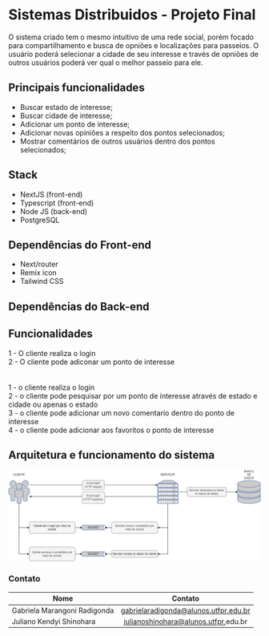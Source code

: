 # Sistemas Distribuidos - Projeto Final
O sistema criado tem o mesmo intuitivo de uma rede social, porém focado para compartilhamento e busca de opniões e localizações para passeios. O usuário poderá selecionar a cidade de seu interesse e través de opniões de outros usuários poderá ver qual o melhor passeio para ele.

## Principais funcionalidades
- Buscar estado de interesse;
- Buscar cidade de interesse;
- Adicionar um ponto de interesse;
- Adicionar novas opiniões a respeito dos pontos selecionados;
- Mostrar comentários de outros usuários dentro dos pontos selecionados;

## Stack
- NextJS (front-end)
- Typescript (front-end)
- Node JS (back-end)
- PostgreSQL

## Dependências do Front-end
- Next/router
- Remix icon
- Tailwind CSS

## Dependências do Back-end

## Funcionalidades
1 - O cliente realiza o login <br /> 
2 - O cliente pode adiconar um ponto de interesse <br /> 
 <br /> <br /> 
1 - o cliente realiza o login <br /> 
2 - o cliente pode pesquisar por um ponto de interesse através de estado e cidade ou apenas o estado  <br /> 
3 - o cliente pode adicionar um novo comentario dentro do ponto de interesse <br /> 
4 - o cliente pode adicionar aos favoritos o ponto de interesse<br /> 

## Arquitetura e funcionamento do sistema
![alt text](arquitetura-do-sistema.png)

### Contato
| Nome                          | Contato                                |
| ----------------------------- |:--------------------------------------:|
| Gabriela Marangoni Radigonda  | gabrielaradigonda@alunos.utfpr.edu.br  |
| Juliano Kendyi Shinohara      | julianoshinohara@alunos.utfpr,edu.br   |


